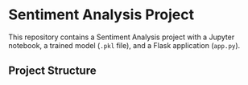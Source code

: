 # Sentiment Analysis Project

This repository contains a Sentiment Analysis project with a Jupyter notebook, a trained model (`.pkl` file), and a Flask application (`app.py`).

## Project Structure

